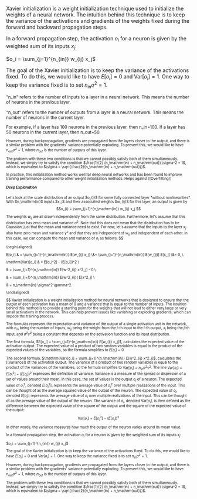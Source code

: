 


Xavier initialization is a weight initialization technique used to initialize the weights of a neural network. The intuition behind this technique is to keep the variance of the activations and gradients of the weights fixed during the forward and backward propagation steps.

In a forward propagation step, the activation $o_i$ for a neuron is given by the weighted sum of its inputs $x_j$:

$o_i = \sum_{j=1}^{n_{in}} w_{ij} x_j$

The goal of the Xavier initialization is to keep the variance of the activations fixed. To do this, we would like to have $E[o_i]=0$ and $\mathrm{Var}[o_i]=1$. One way to keep the variance fixed is to set $n_\mathrm{in} \sigma^2 = 1$.

<small>"n_in" refers to the number of inputs to a layer in a neural network. This means the number of neurons in the previous layer.

"n_out" refers to the number of outputs from a layer in a neural network. This means the number of neurons in the current layer.

For example, if a layer has 100 neurons in the previous layer, then n_in=100. If a layer has 50 neurons in the current layer, then n_out=50.<small>

However, during backpropagation, gradients are propagated from the layers closer to the output, and there is a similar problem with the gradients' variance potentially exploding. To prevent this, we would like to have $n_\mathrm{out} \sigma^2 = 1$, where $n_\mathrm{out}$ is the number of outputs of this layer.

The problem with these two conditions is that we cannot possibly satisfy both of them simultaneously. Instead, we simply try to satisfy the condition $\frac{1}{2} (n_\mathrm{in} + n_\mathrm{out}) \sigma^2 = 1$, which is equivalent to $\sigma = \sqrt{\frac{2}{n_\mathrm{in} + n_\mathrm{out}}}$.

In practice, this initialization method works well for deep neural networks and has been found to improve training performance compared to other weight initialization methods. Helps against [[Overfitting]]


<h5>Deep Explanation</h5>
Let's look at the scale distribution of an output $o_{i}$ for some fully connected layer *without nonlinearities*. With $n_\mathrm{in}$ inputs $x_j$ and their associated weights $w_{ij}$ for this layer, an output is given by

  

$$o_{i} = \sum_{j=1}^{n_\mathrm{in}} w_{ij} x_j.$$

  

The weights $w_{ij}$ are all drawn independently from the same distribution. Furthermore, let's assume that this distribution has zero mean and variance $\sigma^2$. Note that this does not mean that the distribution has to be Gaussian, just that the mean and variance need to exist. For now, let's assume that the inputs to the layer $x_j$ also have zero mean and variance $\gamma^2$ and that they are independent of $w_{ij}$ and independent of each other. In this case, we can compute the mean and variance of $o_i$ as follows:
$$

\begin{aligned}

E[o_i] & = \sum_{j=1}^{n_\mathrm{in}} E[w_{ij} x_j] \\&= \sum_{j=1}^{n_\mathrm{in}} E[w_{ij}] E[x_j] \\&= 0, \\

\mathrm{Var}[o_i] & = E[o_i^2] - (E[o_i])^2 \\

& = \sum_{j=1}^{n_\mathrm{in}} E[w^2_{ij} x^2_j] - 0 \\

& = \sum_{j=1}^{n_\mathrm{in}} E[w^2_{ij}] E[x^2_j] \\

& = n_\mathrm{in} \sigma^2 \gamma^2.

\end{aligned}

$$
Xavier initialization is a weight initialization method for neural networks that is designed to ensure that the output of each activation has a mean of 0 and a variance that is equal to the number of inputs. The intuition behind this method is to provide a starting point for the weights that will not lead to either very large or very small activations in the network. This can help prevent issues like vanishing or exploding gradients, which can impede the training process.

The formulas represent the expectation and variance of the output of a single activation unit in the network, with $n_{in}$ being the number of inputs, $w_{ij}$ being the weight from the $j$-th input to the $i$-th output, $x_j$ being the $j$-th input, and $\sigma^2 \gamma^2$ being a constant that depends on the activation function and its input distribution.

The first formula, $E[o_i] = \sum_{j=1}^{n_\mathrm{in}} E[w_{ij} x_j]$, calculates the expected value of the activation output. The expected value of a product of two random variables is equal to the product of the expected values of the variables, so the formula simplifies to $E[o_i]=0$.

The second formula, $\mathrm{Var}[o_i] = \sum_{j=1}^{n_\mathrm{in}} E[w^2_{ij} x^2_j]$, calculates the [[Variance]] of the activation output. The variance of a product of two random variables is equal to the product of the variances of the variables, so the formula simplifies to $\mathrm{Var}[o_i] = n_\mathrm{in} \sigma^2 \gamma^2$.
The line $\mathrm{Var}[o_i] = E[o_i^2] - (E[o_i])^2$ expresses the definition of variance. Variance is a measure of the spread or dispersion of a set of values around their mean. In this case, the set of values is the output $o_i$ of a neuron. The expected value of $o_i^2$, denoted $E[o_i^2]$, represents the average value of $o_i^2$ over multiple realizations of the input. This can be thought of as the average squared value of the output of the neuron. The expected value of $o_i$, denoted $E[o_i]$, represents the average value of $o_i$ over multiple realizations of the input. This can be thought of as the average value of the output of the neuron. The variance of $o_i$, denoted $\mathrm{Var}[o_i]$, is then defined as the difference between the expected value of the square of the output and the square of the expected value of the output:

$$\mathrm{Var}[o_i] = E[o_i^2] - (E[o_i])^2$$

In other words, the variance measures how much the output of the neuron varies around its mean value. 

In a forward propagation step, the activation $o_i$ for a neuron is given by the weighted sum of its inputs $x_j$:

$o_i = \sum_{j=1}^{n_{in}} w_{ij} x_j$

The goal of the Xavier initialization is to keep the variance of the activations fixed. To do this, we would like to have $E[o_i]=0$ and $\mathrm{Var}[o_i]=1$. One way to keep the variance fixed is to set $n_\mathrm{in} \sigma^2 = 1$.

However, during backpropagation, gradients are propagated from the layers closer to the output, and there is a similar problem with the gradients' variance potentially exploding. To prevent this, we would like to have $n_\mathrm{out} \sigma^2 = 1$, where $n_\mathrm{out}$ is the number of outputs of this layer.

The problem with these two conditions is that we cannot possibly satisfy both of them simultaneously. Instead, we simply try to satisfy the condition $\frac{1}{2} (n_\mathrm{in} + n_\mathrm{out}) \sigma^2 = 1$, which is equivalent to $\sigma = \sqrt{\frac{2}{n_\mathrm{in} + n_\mathrm{out}}}$.


